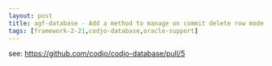 ```yaml
---
layout: post
title: agf-database - Add a method to manage on commit delete row mode and refactoring
tags: [framework-2-21,codjo-database,oracle-support]
---
```


see: https://github.com/codjo/codjo-database/pull/5
